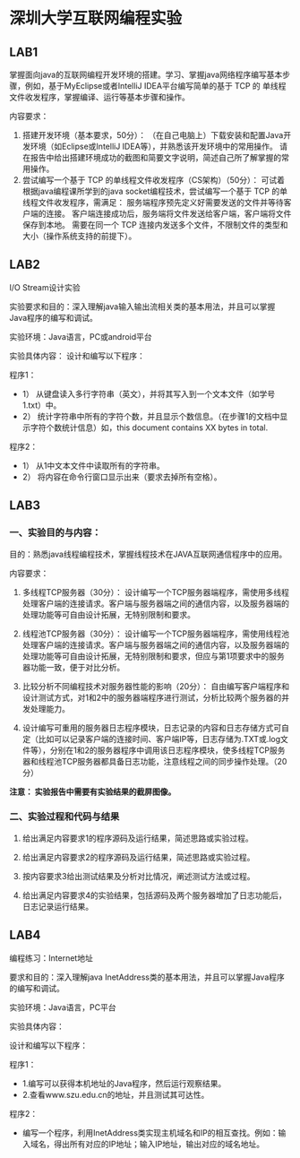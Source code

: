 # 深圳大学互联网编程实验
## LAB1
掌握面向java的互联网编程开发环境的搭建。学习、掌握java网络程序编写基本步骤，例如，基于MyEclipse或者IntelliJ IDEA平台编写简单的基于 TCP 的 单线程文件收发程序，掌握编译、运行等基本步骤和操作。

内容要求：
1.	搭建开发环境（基本要求，50分）：
（在自己电脑上）下载安装和配置Java开发环境（如Eclipse或IntelliJ IDEA等），并熟悉该开发环境中的常用操作。
请在报告中给出搭建环境成功的截图和简要文字说明，简述自己所了解掌握的常用操作。
2.	尝试编写一个基于 TCP 的单线程文件收发程序（CS架构）（50分）：
可试着根据java编程课所学到的java socket编程技术，尝试编写一个基于 TCP 的单线程文件收发程序，需满足：
服务端程序预先定义好需要发送的文件并等待客户端的连接。
客户端连接成功后，服务端将文件发送给客户端，客户端将文件保存到本地。
需要在同一个 TCP 连接内发送多个文件，不限制文件的类型和大小（操作系统支持的前提下）。

## LAB2
I/O Stream设计实验

实验要求和目的：深入理解java输入输出流相关类的基本用法，并且可以掌握Java程序的编写和调试。

实验环境：Java语言，PC或android平台

实验具体内容：
设计和编写以下程序：

程序1：
- 1）	从键盘读入多行字符串（英文），并将其写入到一个文本文件（如学号1.txt）中。
- 2）	统计字符串中所有的字符个数，并且显示个数信息。（在步骤1的文档中显示字符个数统计信息）如，this document contains XX bytes in total.

程序2：
- 1）	从1中文本文件中读取所有的字符串。
- 2）	将内容在命令行窗口显示出来（要求去掉所有空格）。

## LAB3

### 一、实验目的与内容：

目的：熟悉java线程编程技术，掌握线程技术在JAVA互联网通信程序中的应用。

内容要求：
1.	多线程TCP服务器（30分）：
设计编写一个TCP服务器端程序，需使用多线程处理客户端的连接请求。客户端与服务器端之间的通信内容，以及服务器端的处理功能等可自由设计拓展，无特别限制和要求。

2.	线程池TCP服务器（30分）：
设计编写一个TCP服务器端程序，需使用线程池处理客户端的连接请求。客户端与服务器端之间的通信内容，以及服务器端的处理功能等可自由设计拓展，无特别限制和要求，但应与第1项要求中的服务器功能一致，便于对比分析。

3.	比较分析不同编程技术对服务器性能的影响（20分）：
自由编写客户端程序和设计测试方式，对1和2中的服务器端程序进行测试，分析比较两个服务器的并发处理能力。

4.	设计编写可重用的服务器日志程序模块，日志记录的内容和日志存储方式可自定（比如可以记录客户端的连接时间、客户端IP等，日志存储为.TXT或.log文件等），分别在1和2的服务器程序中调用该日志程序模块，使多线程TCP服务器和线程池TCP服务器都具备日志功能，注意线程之间的同步操作处理。（20分）

**注意： 实验报告中需要有实验结果的截屏图像。**

### 二、实验过程和代码与结果
1. 给出满足内容要求1的程序源码及运行结果，简述思路或实验过程。

2. 给出满足内容要求2的程序源码及运行结果，简述思路或实验过程。

3. 按内容要求3给出测试结果及分析对比情况，阐述测试方法或过程。

4. 给出满足内容要求4的实验结果，包括源码及两个服务器增加了日志功能后，日志记录运行结果。

## LAB4
编程练习：Internet地址

要求和目的：深入理解java InetAddress类的基本用法，并且可以掌握Java程序的编写和调试。

实验环境：Java语言，PC平台


实验具体内容：

设计和编写以下程序：

程序1：
- 1.编写可以获得本机地址的Java程序，然后运行观察结果。
- 2.查看www.szu.edu.cn的地址，并且测试其可达性。

程序2：

- 编写一个程序，利用InetAddress类实现主机域名和IP的相互查找。例如：输入域名，得出所有对应的IP地址；输入IP地址，输出对应的域名地址。
